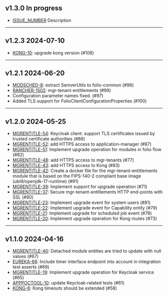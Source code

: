 ## v1.3.0 In progress

* [ISSUE_NUMBER](https://issues.folio.org/browse/ISSUE_NUMBER) Description

---

## v1.2.3 2024-07-10

* [KONG-10](https://issues.folio.org/browse/KONG-10): upgrade kong version (#108)

---

## v1.2.1 2024-06-20

* [MODSCHED-8](https://issues.folio.org/browse/MODSCHED-8): extract SemverUtils to folio-common (#96)
* [RANCHER-1502](https://issues.folio.org/browse/RANCHER-1502): mgr-tenant-entitlements (#99)
* Configuration parameter names fixed. (#97)
* Added TLS support for FolioClientConfigurationProperties (#100)

---

## v1.2.0 2024-05-25

* [MGRENTITLE-54](https://issues.folio.org/browse/MGRENTITLE-54): Keycloak client: support TLS certificates issued by trusted certificate authorities (#88)
* [MGRENTITLE-52](https://issues.folio.org/browse/MGRENTITLE-52): add HTTPS access to application-manager (#87)
* [MGRENTITLE-51](https://issues.folio.org/browse/MGRENTITLE-51): Implement upgrade operation for modules in folio flow (#82)
* [MGRENTITLE-48](https://issues.folio.org/browse/MGRENTITLE-48): add HTTPS access to mgr-tenants (#77)
* [MGRENTITLE-43](https://issues.folio.org/browse/MGRENTITLE-43): add HTTPS access to Kong (#83)
* [MGRENTITLE-42](https://issues.folio.org/browse/MGRENTITLE-42): Create a docker file for the mgr-tenant-entitlements module that is based on the FIPS-140-2 compliant base image (ubi9/openjdk-17-runtime) (#91)
* [MGRENTITLE-39](https://issues.folio.org/browse/MGRENTITLE-39): Implement support for upgrade operation (#71)
* [MGRENTITLE-37](https://issues.folio.org/browse/MGRENTITLE-37): Secure mgr-tenant-entitlements HTTP end-points with SSL (#90)
* [MGRENTITLE-23](https://issues.folio.org/browse/MGRENTITLE-23): Implement upgrade event for system users (#81)
* [MGRENTITLE-22](https://issues.folio.org/browse/MGRENTITLE-2): Implement upgrade event for Capability entity (#79)
* [MGRENTITLE-21](https://issues.folio.org/browse/MGRENTITLE-21): Implement upgrade for scheduled job event (#78)
* [MGRENTITLE-20](https://issues.folio.org/browse/MGRENTITLE-20): Implement upgrade operation for Kong routes (#73)

---

## v1.1.0 2024-04-16

* [MGRENTITLE-40](https://issues.folio.org/browse/MGRENTITLE-40): Detached module entities are tried to update with null values (#67)
* [EUREKA-66](https://issues.folio.org/browse/EUREKA-66): Include timer interface endpoint into account in integration test asserts (#69)
* [MGRENTITLE-19](https://issues.folio.org/browse/MGRENTITLE-19): Implement upgrade operation for Keycloak service (#65)
* [APPPOCTOOL-10](https://issues.folio.org/browse/APPPOCTOOL-10): update Keycloak-related tests (#61)
* [KONG-6](https://issues.folio.org/browse/ISSUE_NUMBER): Kong timeouts should be extended (#58)
